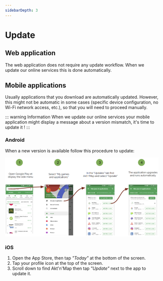 ```yaml
---
sidebarDepth: 3
---
```


# Update

## Web application

The web application does not require any update workflow. When we update our online services this is done automatically.

## Mobile applications

Usually applications that you download are automatically updated. However, this might not be automatic in some cases (specific device configuration, no Wi-Fi network access, etc.), so that you will need to proceed manually.

::: warning Information
When we update our online services your mobile application might display a message about a version mismatch, it's time to update it !
:::

### Android

When a new version is available follow this procedure to update:

![android-update](../assets/Android-Update-EN.png)

### iOS

1. Open the App Store, then tap *"Today"* at the bottom of the screen.
2. Tap your profile icon at the top of the screen.
3. Scroll down to find Akt'n'Map then tap *"Update"* next to the app to update it.